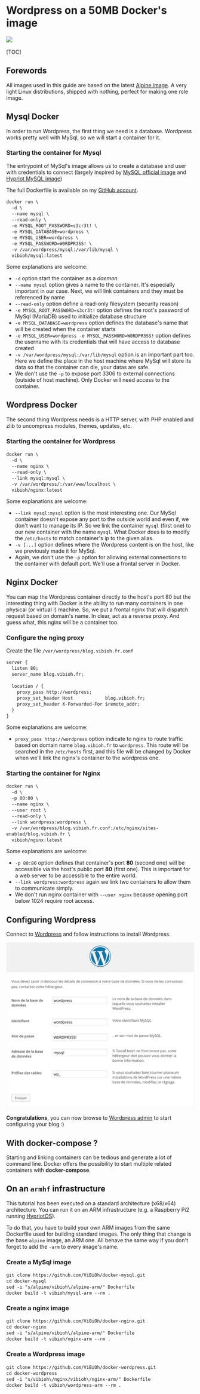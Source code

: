 # Wordpress on a 50MB Docker's image

[![](https://badge.imagelayers.io/vibioh/wordpress:latest.svg)](https://imagelayers.io/?images=vibioh/wordpress:latest 'Get your own badge on imagelayers.io')

[TOC]

## Forewords

All images used in this guide are based on the latest [Alpine image](https://registry.hub.docker.com/_/alpine/). A very light Linux distributions, shipped with nothing, perfect for making one role image.

## Mysql Docker

In order to run Wordpress, the first thing we need is a database. Wordpress works pretty well with MySql, so we will start a container for it.

### Starting the container for Mysql

The entrypoint of MySql's image allows us to create a database and user with credentials to connect (largely inspired by [MySQL official image](https://github.com/docker-library/mysql) and [Hypriot MySQL image](https://github.com/hypriot/rpi-mysql))

The full Dockerfile is available on my [GitHub account](https://github.com/ViBiOh/docker-mysql/blob/master/Dockerfile).

    docker run \
      -d \
      --name mysql \
      --read-only \
      -e MYSQL_ROOT_PASSWORD=s3cr3t! \
      -e MYSQL_DATABASE=wordpress \
      -e MYSQL_USER=wordpress \
      -e MYSQL_PASSWORD=W0RDPR3SS! \
      -v /var/wordpress/mysql:/var/lib/mysql \
      vibioh/mysql:latest

Some explanations are welcome:

* `-d` option start the container as a *daemon*
* `--name mysql` option gives a name to the container. It's especially important in our case. Next, we will link containers and they must be referenced by name
* `--read-only` option define a read-only filesystem (security reason)
* `-e MYSQL_ROOT_PASSWORD=s3cr3t!` option defines the root's password of MySql (MariaDB) used to initialize database structure
* `-e MYSQL_DATABASE=wordpress` option defines the database's name that will be created when the container starts
* `-e MYSQL_USER=wordpress -e MYSQL_PASSWORD=W0RDPR3SS!` option defines the username with its credentials that will have access to database created
* `-v /var/wordpress/mysql:/var/lib/mysql` option is an important part too. Here we define the place in the host machine where MySql will store its data so that the container can die, your datas are safe.
* We don't use the `-p` to expose port 3306 to external connections (outside of host machine). Only Docker will need access to the container.

## Wordpress Docker

The second thing Wordpress needs is a HTTP server, with PHP enabled and zlib to uncompress modules, themes, updates, etc.

### Starting the container for Wordpress

    docker run \
      -d \
      --name nginx \
      --read-only \
      --link mysql:mysql \
      -v /var/wordpress/:/var/www/localhost \
      vibioh/nginx:latest

Some explanations are welcome:

* `--link mysql:mysql` option is the most interesting one. Our MySql container doesn't expose any port to the outside world and even if, we don't want to manage its IP. So we link the container `mysql` (first one) to our new container with the name `mysql`. What Docker does is to modify the `/etc/hosts` to match container's ip to the given alias.
* `-v [...]` option defines where the Wordpress content is on the host, like we previously made it for MySql.
* Again, we don't use the `-p` option for allowing external connections to the container with default port. We'll use a frontal server in Docker.

## Nginx Docker

You can map the Wordpress container directly to the host's port 80 but the interesting thing with Docker is the ability to run many containers in one physical (or virtual !) machine. So, we put a frontal nginx that will dispatch request based on domain's name. In clear, act as a reverse proxy. And guess what, this nginx will be a container too.

### Configure the nging proxy

Create the file `/var/wordpress/blog.vibioh.fr.conf`

    server {
      listen 80;
      server_name blog.vibioh.fr;
    
      location / {
        proxy_pass http://wordpress;
        proxy_set_header Host            blog.vibioh.fr;
        proxy_set_header X-Forwarded-For $remote_addr;
      }
    }

Some explanations are welcome:

* `proxy_pass http://wordpress` option indicate to nginx to route traffic based on domain name `blog.vibioh.fr` to `wordpress`. This route will be searched in the `/etc/hosts` first, and this file will be changed by Docker when we'll link the nginx's container to the wordpress one.

### Starting the container for Nginx

    docker run \
      -d \
      -p 80:80 \
      --name nginx \
      --user root \
      --read-only \
      --link wordpress:wordpress \
      -v /var/wordpress/blog.vibioh.fr.conf:/etc/nginx/sites-enabled/blog.vibioh.fr \
      vibioh/nginx:latest

Some explanations are welcome:

* `-p 80:80` option defines that container's port **80** (second one) will be accessible via the host's public port **80** (first one). This is important for a web server to be accessible to the entire world.
* `--link wordpress:wordpress` again we link two containers to allow them to communicate simply.
* We don't run nginx container with `--user nginx` because opening port below 1024 require root access.

## Configuring Wordpress

Connect to [Wordpress](http://blog.vibioh.fr/) and follow instructions to install Wordpress.

![](./wp_configure.png)

**Congratulations**, you can now browse to [Wordpress admin](http://blog.vibioh.fr/wp-admin/) to start configuring your blog :)

## With docker-compose ?

Starting and linking containers can be tedious and generate a lot of command line. Docker offers the possibility to start multiple related containers with **docker-compose**.

## On an `armhf` infrastructure

This tutorial has been executed on a standard architecture (x68/x64) architecture. You can run it on an ARM infrastructure (e.g. a Raspberry Pi2 running [HypriotOS](http://blog.hypriot.com)).

To do that, you have to build your own ARM images from the same Dockerfile used for building standard images. The only thing that change is the base `alpine` image, an ARM one. All behave the same way if you don't forget to add the `-arm` to every image's name.

### Create a MySql image

    git clone https://github.com/ViBiOh/docker-mysql.git
    cd docker-mysql
    sed -i "s/alpine/vibioh\/alpine-arm/" Dockerfile
    docker build -t vibioh/mysql-arm --rm .

### Create a nginx image

    git clone https://github.com/ViBiOh/docker-nginx.git
    cd docker-nginx
    sed -i "s/alpine/vibioh\/alpine-arm/" Dockerfile
    docker build -t vibioh/nginx-arm --rm .

### Create a Wordpress image

    git clone https://github.com/ViBiOh/docker-wordpress.git
    cd docker-wordpress
    sed -i "s/vibioh\/nginx/vibioh\/nginx-arm/" Dockerfile
    docker build -t vibioh/wordpress-arm --rm .